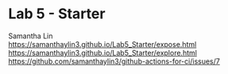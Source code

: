 # Lab 5 - Starter
Samantha Lin \
https://samanthaylin3.github.io/Lab5_Starter/expose.html \
https://samanthaylin3.github.io/Lab5_Starter/explore.html \
https://github.com/samanthaylin3/github-actions-for-ci/issues/7
